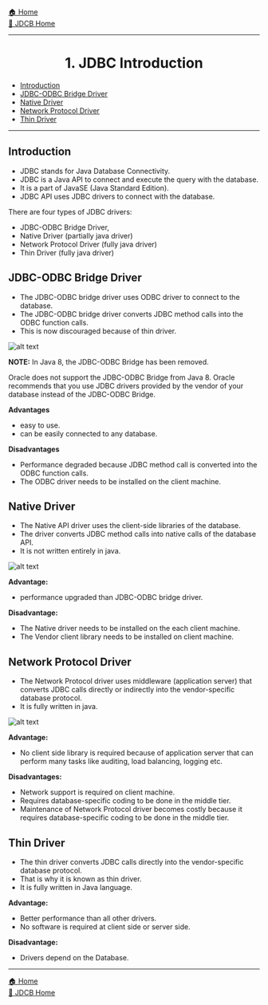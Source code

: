 [🏠 Home](../../../README.md) <br/>
[🍵 JDCB Home](../JDBC.md)

<hr/>

<h1 style="text-align: center">1. JDBC Introduction</h1>

- [Introduction](#introduction)
- [JDBC-ODBC Bridge Driver](#jdbc-odbc-bridge-driver)
- [Native Driver](#native-driver)
- [Network Protocol Driver](#network-protocol-driver)
- [Thin Driver](#thin-driver)

<hr/>

## Introduction

- JDBC stands for Java Database Connectivity. 
- JDBC is a Java API to connect and execute the query with the database. 
- It is a part of JavaSE (Java Standard Edition). 
- JDBC API uses JDBC drivers to connect with the database. 
 
There are four types of JDBC drivers:
- JDBC-ODBC Bridge Driver,
- Native Driver (partially java driver)
- Network Protocol Driver (fully java driver)
- Thin Driver (fully java driver)

## JDBC-ODBC Bridge Driver

- The JDBC-ODBC bridge driver uses ODBC driver to connect to the database. 
- The JDBC-ODBC bridge driver converts JDBC method calls into the ODBC function calls. 
- This is now discouraged because of thin driver.

![alt text](./imgs/jdbc.png)

**NOTE:** In Java 8, the JDBC-ODBC Bridge has been removed.

Oracle does not support the JDBC-ODBC Bridge from Java 8. Oracle recommends that you use JDBC drivers provided by the vendor of your database instead of the JDBC-ODBC Bridge.

**Advantages**

- easy to use.
- can be easily connected to any database.

**Disadvantages**

- Performance degraded because JDBC method call is converted into the ODBC function calls.
- The ODBC driver needs to be installed on the client machine.

## Native Driver

- The Native API driver uses the client-side libraries of the database. 
- The driver converts JDBC method calls into native calls of the database API. 
- It is not written entirely in java.

![alt text](./imgs/native-api.png)

**Advantage:**

- performance upgraded than JDBC-ODBC bridge driver.

**Disadvantage:**

- The Native driver needs to be installed on the each client machine.
- The Vendor client library needs to be installed on client machine.

## Network Protocol Driver

- The Network Protocol driver uses middleware (application server) that converts JDBC calls directly or indirectly into the vendor-specific database protocol. 
- It is fully written in java.

![alt text](./imgs/NetworkProtocolDriver.png)

**Advantage:**

- No client side library is required because of application server that can perform many tasks like auditing, load balancing, logging etc.

**Disadvantages:**
- Network support is required on client machine.
- Requires database-specific coding to be done in the middle tier.
- Maintenance of Network Protocol driver becomes costly because it requires database-specific coding to be done in the middle tier.

## Thin Driver

- The thin driver converts JDBC calls directly into the vendor-specific database protocol. 
- That is why it is known as thin driver. 
- It is fully written in Java language.

**Advantage:**

- Better performance than all other drivers.
- No software is required at client side or server side.

**Disadvantage:**

- Drivers depend on the Database.


<hr/>

[🏠 Home](../../../README.md) <br/>
[🍵 JDCB Home](../JDBC.md)